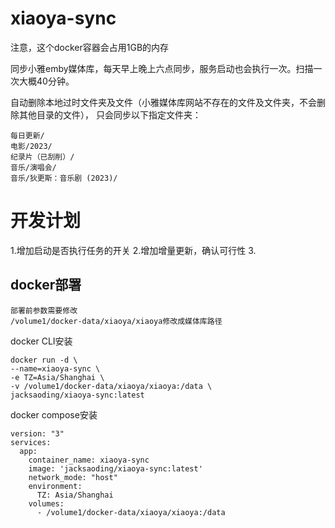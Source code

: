 # xiaoya-sync

注意，这个docker容器会占用1GB的内存

同步小雅emby媒体库，每天早上晚上六点同步，服务启动也会执行一次。扫描一次大概40分钟。

自动删除本地过时文件夹及文件（小雅媒体库网站不存在的文件及文件夹，不会删除其他目录的文件），
只会同步以下指定文件夹：
```
每日更新/
电影/2023/
纪录片（已刮削）/
音乐/演唱会/
音乐/狄更斯：音乐剧 (2023)/
```

# 开发计划
1.增加启动是否执行任务的开关
2.增加增量更新，确认可行性
3.

## docker部署 


```
部署前参数需要修改
/volume1/docker-data/xiaoya/xiaoya修改成媒体库路径
```

docker CLI安装

```
docker run -d \
--name=xiaoya-sync \
-e TZ=Asia/Shanghai \
-v /volume1/docker-data/xiaoya/xiaoya:/data \
jacksaoding/xiaoya-sync:latest
```

docker compose安装

```
version: "3"
services:
  app:
    container_name: xiaoya-sync
    image: 'jacksaoding/xiaoya-sync:latest'
    network_mode: "host"
    environment:
      TZ: Asia/Shanghai
    volumes:
      - /volume1/docker-data/xiaoya/xiaoya:/data
```
